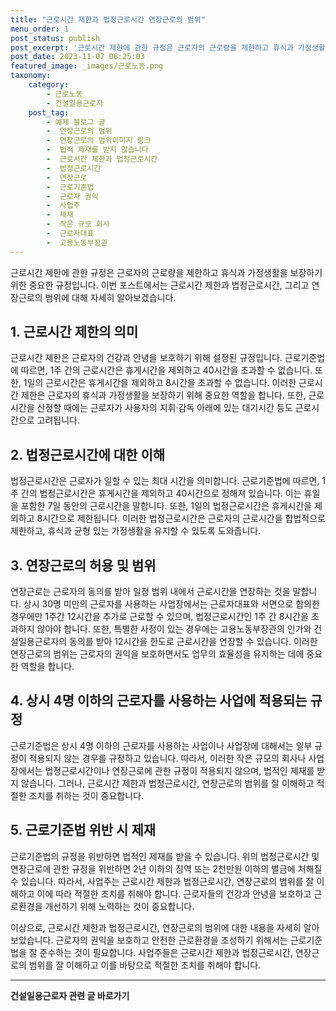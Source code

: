 ```yaml
---
title: "근로시간 제한과 법정근로시간 연장근로의 범위"
menu_order: 1
post_status: publish
post_excerpt: '근로시간 제한에 관한 규정은 근로자의 근로량을 제한하고 휴식과 가정생활을 보장하기 위한 중요한 규정입니다. 이번 포스트에서는 근로시간 제한과 법정근로시간, 그리고 연장근로의 범위에 대해 자세히 알아보겠습니다.'
post_date: 2023-11-07 06:25:03
featured_image: _images/근로노동.png
taxonomy:
    category:
        - 근로노동
        - 건설일용근로자
    post_tag:
        - 예제 블로그 글
        -  연장근로의 범위
        -  연장근로의 범위이미지 링크
        -  법적 제재를 받지 않습니다
        -  근로시간 제한과 법정근로시간
        -  법정근로시간
        -  연장근로
        -  근로기준법
        -  근로자 권익
        -  사업주
        -  제재
        -  작은 규모 회사
        -  근로자대표
        -  고용노동부장관
---
```



근로시간 제한에 관한 규정은 근로자의 근로량을 제한하고 휴식과 가정생활을 보장하기 위한 중요한 규정입니다. 이번 포스트에서는 근로시간 제한과 법정근로시간, 그리고 연장근로의 범위에 대해 자세히 알아보겠습니다.

## 1. 근로시간 제한의 의미

근로시간 제한은 근로자의 건강과 안녕을 보호하기 위해 설정된 규정입니다. 근로기준법에 따르면, 1주 간의 근로시간은 휴게시간을 제외하고 40시간을 초과할 수 없습니다. 또한, 1일의 근로시간은 휴게시간을 제외하고 8시간을 초과할 수 없습니다. 이러한 근로시간 제한은 근로자의 휴식과 가정생활을 보장하기 위해 중요한 역할을 합니다. 또한, 근로시간을 산정할 때에는 근로자가 사용자의 지휘·감독 아래에 있는 대기시간 등도 근로시간으로 고려됩니다.

## 2. 법정근로시간에 대한 이해

법정근로시간은 근로자가 일할 수 있는 최대 시간을 의미합니다. 근로기준법에 따르면, 1주 간의 법정근로시간은 휴게시간을 제외하고 40시간으로 정해져 있습니다. 이는 휴일을 포함한 7일 동안의 근로시간을 말합니다. 또한, 1일의 법정근로시간은 휴게시간을 제외하고 8시간으로 제한됩니다. 이러한 법정근로시간은 근로자의 근로시간을 합법적으로 제한하고, 휴식과 균형 있는 가정생활을 유지할 수 있도록 도와줍니다.

## 3. 연장근로의 허용 및 범위

연장근로는 근로자의 동의를 받아 일정 범위 내에서 근로시간을 연장하는 것을 말합니다. 상시 30명 미만의 근로자를 사용하는 사업장에서는 근로자대표와 서면으로 합의한 경우에만 1주간 12시간을 추가로 근로할 수 있으며, 법정근로시간인 1주 간 8시간을 초과하지 않아야 합니다. 또한, 특별한 사정이 있는 경우에는 고용노동부장관의 인가와 건설일용근로자의 동의를 받아 12시간을 한도로 근로시간을 연장할 수 있습니다. 이러한 연장근로의 범위는 근로자의 권익을 보호하면서도 업무의 효율성을 유지하는 데에 중요한 역할을 합니다.

## 4. 상시 4명 이하의 근로자를 사용하는 사업에 적용되는 규정

근로기준법은 상시 4명 이하의 근로자를 사용하는 사업이나 사업장에 대해서는 일부 규정이 적용되지 않는 경우를 규정하고 있습니다. 따라서, 이러한 작은 규모의 회사나 사업장에서는 법정근로시간이나 연장근로에 관한 규정이 적용되지 않으며, 법적인 제재를 받지 않습니다. 그러나, 근로시간 제한과 법정근로시간, 연장근로의 범위를 잘 이해하고 적절한 조치를 취하는 것이 중요합니다.

## 5. 근로기준법 위반 시 제재

근로기준법의 규정을 위반하면 법적인 제재를 받을 수 있습니다. 위의 법정근로시간 및 연장근로에 관한 규정을 위반하면 2년 이하의 징역 또는 2천만원 이하의 벌금에 처해질 수 있습니다. 따라서, 사업주는 근로시간 제한과 법정근로시간, 연장근로의 범위를 잘 이해하고 이에 따라 적절한 조치를 취해야 합니다. 근로자들의 건강과 안녕을 보호하고 근로환경을 개선하기 위해 노력하는 것이 중요합니다.

이상으로, 근로시간 제한과 법정근로시간, 연장근로의 범위에 대한 내용을 자세히 알아보았습니다. 근로자의 권익을 보호하고 안전한 근로환경을 조성하기 위해서는 근로기준법을 잘 준수하는 것이 필요합니다. 사업주들은 근로시간 제한과 법정근로시간, 연장근로의 범위를 잘 이해하고 이를 바탕으로 적절한 조치를 취해야 합니다.
<!-- wp:separator -->
<hr class="wp-block-separator has-alpha-channel-opacity"/>
<!-- /wp:separator -->

<!-- wp:group {"backgroundColor":"base","layout":{"type":"constrained"}} -->
<div class="wp-block-group has-base-background-color has-background"><!-- wp:paragraph {"align":"center","fontSize":"medium"} -->
<p class="has-text-align-center has-large-font-size"><strong>건설일용근로자 관련 글 바로가기</strong></p>
<!-- /wp:paragraph -->


<!-- wp:latest-posts
{"categories":[{"id":9606,"count":19,"description":"","link":"https://uknowlaw.com/category/%ea%b1%b4%ec%84%a4%ec%9d%bc%ec%9a%a9%ea%b7%bc%eb%a1%9c%ec%9e%90/","name":"건설일용근로자","slug":"건설일용근로자","taxonomy":"category","parent":0,"meta":[],"_links":{"self":[{"href":"https://uknowlaw.com/wp-json/wp/v2/categories/9606"}],"collection":[{"href":"https://uknowlaw.com/wp-json/wp/v2/categories"}],"about":[{"href":"https://uknowlaw.com/wp-json/wp/v2/taxonomies/category"}],"wp:post_type":[{"href":"https://uknowlaw.com/wp-json/wp/v2/posts?categories=9606"}],"curies":[{"name":"wp","href":"https://api.w.org/{rel}","templated":true}]}}],"postsToShow":100,"excerptLength":28,"postLayout":"grid","columns":2,"featuredImageAlign":"left","featuredImageSizeSlug":"large","fontSize":"medium"} /--></div>
<!-- /wp:group -->
